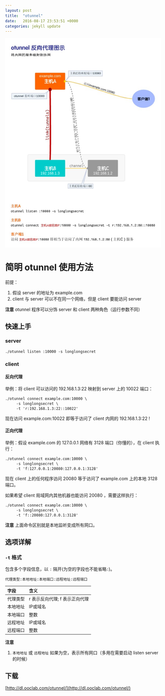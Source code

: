 ```yaml
---
layout: post
title:  "otunnel"
date:   2016-08-17 23:53:51 +0000
categories: jekyll update
---
```


![otunnel原理图](/img/otunnel-principle.jpg)

# 简明 otunnel 使用方法

前提：

1. 假设 server 的地址为 example.com
2. client 与 server 可以不在同一个网络，但是 client 要能访问 server

**注意** otunnel 程序可以分饰 server 和 client 两种角色（运行参数不同）


## 快速上手

### server

```
./otunnel listen :10000 -s longlongsecret
```

### client

#### 反向代理

举例：将 client 可以访问的 192.168.1.3:22 映射到 server 上的 10022 端口：

```
./otunnel connect example.com:10000 \
     -s longlongsecret \
     -t 'r:192.168.1.3:22::10022'
```

现在访问 example.com:10022 即等于访问了 client 内网的 192.168.1.3:22 !

#### 正向代理

举例：假设 example.com 的 127.0.0.1 网络有 3128 端口（你懂的），在 client 执行：

```
./otunnel connect example.com:10000 \
     -s longlongsecret \
     -t 'f:127.0.0.1:20080:127.0.0.1:3128'
```

现在 client 上的任何程序访问 20080 等于访问了 example.com 上的本地 3128 端口。

如果希望 client 局域网内其他机器也能访问 20080 ，需要这样执行：

```
./otunnel connect example.com:10000 \
     -s longlongsecret \
     -t 'f::20080:127.0.0.1:3128'
```

**注意** 上面命令区别就是本地监听变成所有网口。


## 选项详解 

### `-t` 格式

包含多个字段信息，以 `:` 隔开(为空的字段也不能省略`:`)。

```
代理类型:本地地址:本地端口:远程地址:远程端口
```

| 字段     | 含义                           |
|:---------|:-------------------------------|
| 代理类型 | r 表示反向代理; f 表示正向代理 |
| 本地地址 | IP或域名                       |
| 本地端口 | 整数                           |
| 远程地址 | IP或域名                       |
| 远程端口 | 整数                           |

**注意**

1. `本地地址` 或 `远程地址` 如果为空，表示所有网口（多用在需要启动 listen server 的时候）

## 下载

[http://dl.ooclab.com/otunnel/](http://dl.ooclab.com/otunnel/)

